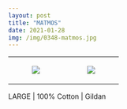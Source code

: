 ```yaml
---
layout: post
title: "MATMOS"
date: 2021-01-28
img: /img/0348-matmos.jpg
---
```




<table style="width:100%;"><tr><td style="vertical-align:top;">
      <figure class="tmblr-full" data-orig-height="2048" data-orig-width="1365" data-orig-src="https://concertshirts.netlify.app/shirts/0348/0348-01.jpg"><img src="https://64.media.tumblr.com/d791eb8cff0d7e204f6380934cd7fa2e/be177e1403e41596-d7/s540x810/775d4a4aed5052b49f9c803ce6fa20be8b31a0f6.jpg" data-orig-height="2048" data-orig-width="1365" data-orig-src="https://concertshirts.netlify.app/shirts/0348/0348-01.jpg"/></figure></td>
    <td style="vertical-align:top;">
      <figure class="tmblr-full" data-orig-height="2048" data-orig-width="1365" data-orig-src="https://concertshirts.netlify.app/shirts/0348/0348-02.jpg"><img src="https://64.media.tumblr.com/72a1f05b3db23a0dc600daec1b333a2f/be177e1403e41596-21/s540x810/0a129ea421df5332c5e93c66f29236d15d25a57d.jpg" data-orig-height="2048" data-orig-width="1365" data-orig-src="https://concertshirts.netlify.app/shirts/0348/0348-02.jpg"/></figure></td>
  </tr></table><p>
  LARGE | 100% Cotton | Gildan
</p>
